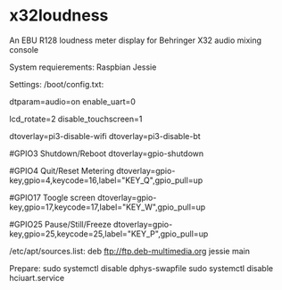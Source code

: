 # x32loudness
An EBU R128 loudness meter display for Behringer X32 audio mixing console

System requierements:
Raspbian Jessie


Settings:
/boot/config.txt:

dtparam=audio=on
enable_uart=0

lcd_rotate=2
disable_touchscreen=1


dtoverlay=pi3-disable-wifi
dtoverlay=pi3-disable-bt


#GPIO3 Shutdown/Reboot
dtoverlay=gpio-shutdown

#GPIO4 Quit/Reset Metering
dtoverlay=gpio-key,gpio=4,keycode=16,label="KEY_Q",gpio_pull=up


#GPIO17 Toogle screen
dtoverlay=gpio-key,gpio=17,keycode=17,label="KEY_W",gpio_pull=up

#GPIO25 Pause/Still/Freeze
dtoverlay=gpio-key,gpio=25,keycode=25,label="KEY_P",gpio_pull=up


/etc/apt/sources.list:
deb ftp://ftp.deb-multimedia.org jessie main


Prepare:
sudo systemctl disable dphys-swapfile
sudo systemctl disable hciuart.service
